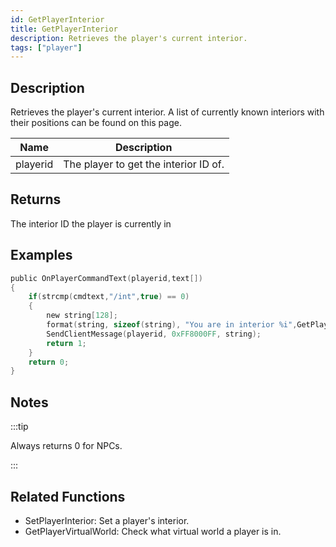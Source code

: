 ```yaml
---
id: GetPlayerInterior
title: GetPlayerInterior
description: Retrieves the player's current interior.
tags: ["player"]
---
```


<TagLinks />

## Description

Retrieves the player's current interior. A list of currently known interiors with their positions can be found on this page.

| Name     | Description                           |
| -------- | ------------------------------------- |
| playerid | The player to get the interior ID of. |

## Returns

The interior ID the player is currently in

## Examples

```c
public OnPlayerCommandText(playerid,text[])
{
    if(strcmp(cmdtext,"/int",true) == 0)
    {
        new string[128];
        format(string, sizeof(string), "You are in interior %i",GetPlayerInterior(playerid));
        SendClientMessage(playerid, 0xFF8000FF, string);
        return 1;
    }
    return 0;
}
```

## Notes

:::tip

Always returns 0 for NPCs.

:::

## Related Functions

- SetPlayerInterior: Set a player's interior.
- GetPlayerVirtualWorld: Check what virtual world a player is in.
